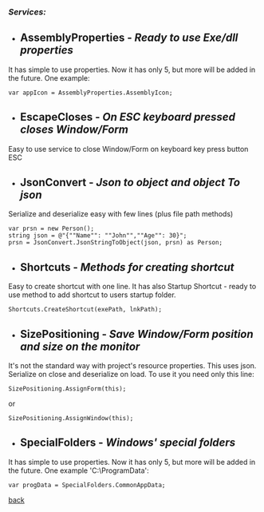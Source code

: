### *Services:*

- ## AssemblyProperties - *Ready to use Exe/dll properties*

It has simple to use properties. Now it has only 5, but more will be added in the future. One example:

```
var appIcon = AssemblyProperties.AssemblyIcon;
```

- ## EscapeCloses - *On ESC keyboard pressed closes Window/Form*

Easy to use service to close Window/Form on keyboard key press button ESC

- ## JsonConvert - *Json to object and object To json*

Serialize and deserialize easy with few lines (plus file path methods)

```
var prsn = new Person();
string json = @"{""Name"": ""John"",""Age"": 30}";
prsn = JsonConvert.JsonStringToObject(json, prsn) as Person;
```

- ## Shortcuts - *Methods for creating shortcut*

Easy to create shortcut with one line. It has also Startup Shortcut - ready to use method to add shortcut to users startup folder.

```
Shortcuts.CreateShortcut(exePath, lnkPath);
```

- ## SizePositioning - *Save Window/Form position and size on the monitor*

It's not the standard way with project's resource  properties. This uses json. Serialize on close and deserialize on load. To use it you need only this line:

```
SizePositioning.AssignForm(this);
```
or
```
SizePositioning.AssignWindow(this);
```

- ## SpecialFolders - *Windows' special folders*

It has simple to use properties. Now it has only 5, but more will be added in the future. One example 'C:\ProgramData':

```
var progData = SpecialFolders.CommonAppData;
```

[back](https://github.com/minkostaev/Forms.Wpf.Mls.Tools)
